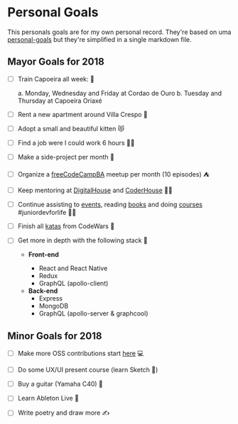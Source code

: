 # Personal Goals

This personals goals are for my own personal record.
They're based on uma [personal-goals](https://github.com/una/personal-goals) but they're simplified in a single markdown file.

## Mayor Goals for 2018

* [ ] Train Capoeira all week: 💪

  a. Monday, Wednesday and Friday at Cordao de Ouro
  b. Tuesday and Thursday at Capoeira Oriaxé

- [ ] Rent a new apartment around Villa Crespo 🏡

* [ ] Adopt a small and beautiful kitten 😻

- [ ] Find a job were I could work 6 hours 👨‍💻

* [ ] Make a side-project per month 💼

- [ ] Organize a [freeCodeCampBA](https://freecodecampba.org) meetup per month (10 episodes) ⛺️

* [ ] Keep mentoring at [DigitalHouse](https://www.digitalhouse.com) and [CoderHouse](https://www.coderhouse.com) 👨‍🏫

- [ ] Continue assisting to [events](https://github.com/lndgalante/events-assisted), reading [books](https://github.com/lndgalante/reads) and doing [courses](https://leonardogalante.com/courses/) #juniordevforlife 👨‍🎓

* [ ] Finish all [katas](https://github.com/lndgalante/codewars-katas) from CodeWars 🥋

- [ ] Get more in depth with the following stack 🥞

  * **Front-end**

    * React and React Native
    * Redux
    * GraphQL (apollo-client)

  - **Back-end**
    * Express
    * MongoDB
    * GraphQL (apollo-server & graphcool)

## Minor Goals for 2018

* [ ] Make more OSS contributions start [here](https://dev.to/jess/open-source-resources-for-beginners) 💻

- [ ] Do some UX/UI present course (learn Sketch 💎)

* [ ] Buy a guitar (Yamaha C40) 🎸

- [ ] Learn Ableton Live 🎹

* [ ] Write poetry and draw more ✍️
